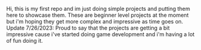 Hi, this is my first repo and im just doing simple projects and putting them here to showcase them. These are beginner level projects at the moment  but i'm hoping they get more complex and impressive as time goes on.
Update 7/26/2023: Proud to say that the projects are getting a bit impressive cause i've started doing game development and i'm having a lot of fun doing it.
